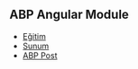 ## ABP Angular Module

- [Eğitim](https://www.youtube.com/watch?v=ypbAkKbgomw&list=PLBEMB-Eql15s3EJwziiMzW4QdFqYjCC34&index=13&ab_channel=AlegoriYaz%C4%B1l%C4%B1m)
- [Sunum](https://bit.ly/abp-angular-module)
- [ABP Post](https://community.abp.io/videos/abp-angular-module-dycjqu9u)
